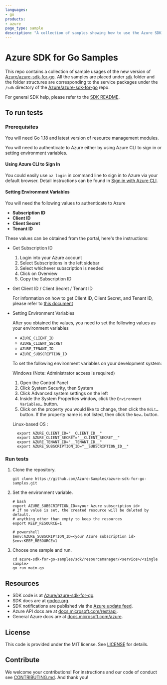 ```yaml
---
languages:
- go
products:
- azure
page_type: sample
description: "A collection of samples showing how to use the Azure SDK for Go."
---
```


# Azure SDK for Go Samples

This repo contains a collection of sample usages of the new version of [Azure/azure-sdk-for-go][]. All the samples are placed under [`sdk`](https://github.com/Azure-Samples/azure-sdk-for-go-samples/tree/main/sdk) folder and the folder structures are corresponding to the service packages under the `/sdk` directory of the [Azure/azure-sdk-for-go][] repo.

For general SDK help, please refer to the [SDK README][].

## To run tests

### Prerequisites

You will need Go 1.18 and latest version of resource management modules.

You will need to authenticate to Azure either by using Azure CLI to sign in or setting environment variables.

#### Using Azure CLI to Sign In

You could easily use `az login` in command line to sign in to Azure via your default browser. Detail instructions can be found in [Sign in with Azure CLI](https://docs.microsoft.com/cli/azure/authenticate-azure-cli).

#### Setting Environment Variables

You will need the following values to authenticate to Azure

-   **Subscription ID**
-   **Client ID**
-   **Client Secret**
-   **Tenant ID**

These values can be obtained from the portal, here's the instructions:

- Get Subscription ID

    1.  Login into your Azure account
    2.  Select Subscriptions in the left sidebar
    3.  Select whichever subscription is needed
    4.  Click on Overview
    5.  Copy the Subscription ID

- Get Client ID / Client Secret / Tenant ID

    For information on how to get Client ID, Client Secret, and Tenant ID, please refer to [this document](https://docs.microsoft.com/azure/active-directory/develop/howto-create-service-principal-portal)

- Setting Environment Variables

    After you obtained the values, you need to set the following values as your environment variables

    -   `AZURE_CLIENT_ID`
    -   `AZURE_CLIENT_SECRET`
    -   `AZURE_TENANT_ID`
    -   `AZURE_SUBSCRIPTION_ID`

    To set the following environment variables on your development system:

    Windows (Note: Administrator access is required)

    1.  Open the Control Panel
    2.  Click System Security, then System
    3.  Click Advanced system settings on the left
    4.  Inside the System Properties window, click the `Environment Variables…` button.
    5.  Click on the property you would like to change, then click the `Edit…` button. If the property name is not listed, then click the `New…` button.

    Linux-based OS :

        export AZURE_CLIENT_ID="__CLIENT_ID__"
        export AZURE_CLIENT_SECRET="__CLIENT_SECRET__"
        export AZURE_TENANT_ID="__TENANT_ID__"
        export AZURE_SUBSCRIPTION_ID="__SUBSCRIPTION_ID__"

### Run tests

1. Clone the repository.

    ```
    git clone https://github.com/Azure-Samples/azure-sdk-for-go-samples.git
    ```
2. Set the environment variable.

   ```
   # bash
   export AZURE_SUBSCRIPTION_ID=<your Azure subscription id> 
   # If no value is set, the created resource will be deleted by default.
   # anything other than empty to keep the resources
   export KEEP_RESOURCE=1 
   
   # powershell
   $env:AZURE_SUBSCRIPTION_ID=<your Azure subscription id> 
   $env:KEEP_RESOURCE=1
   ```

3. Choose one sample and run.

    ```
    cd azure-sdk-for-go-samples/sdk/resourcemanager/<service>/<single sample>
    go run main.go
    ```
## Resources

- SDK code is at [Azure/azure-sdk-for-go][].
- SDK docs are at [godoc.org](https://godoc.org/github.com/Azure/azure-sdk-for-go/).
- SDK notifications are published via the [Azure update feed][].
- Azure API docs are at [docs.microsoft.com/rest/api](https://docs.microsoft.com/rest/api/).
- General Azure docs are at [docs.microsoft.com/azure](https://docs.microsoft.com/azure).

## License

This code is provided under the MIT license. See [LICENSE][] for details.

## Contribute

We welcome your contributions! For instructions and our code of conduct see [CONTRIBUTING.md][]. And thank you!

[SDK README]: https://github.com/Azure/azure-sdk-for-go/blob/main/README.md
[Azure update feed]: https://azure.microsoft.com/updates/
[Azure/azure-sdk-for-go]: https://github.com/Azure/azure-sdk-for-go
[LICENSE]: ./LICENSE.txt
[CONTRIBUTING.md]: ./CONTRIBUTING.md